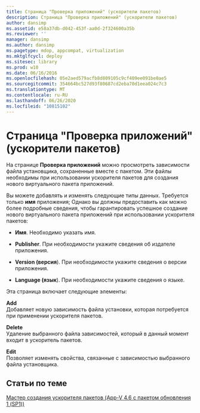 ```yaml
---
title: Страница "Проверка приложений" (ускорители пакетов)
description: Страница "Проверка приложений" (ускорители пакетов)
author: dansimp
ms.assetid: e58a37db-d042-453f-aa0d-2f324600a35b
ms.reviewer: ''
manager: dansimp
ms.author: dansimp
ms.pagetype: mdop, appcompat, virtualization
ms.mktglfcycl: deploy
ms.sitesec: library
ms.prod: w10
ms.date: 06/16/2016
ms.openlocfilehash: 05e2aed579acfb8d809105c9cf409ee091be0ae5
ms.sourcegitcommit: 354664bc527d93f80687cd2eba70d1eea024c7c3
ms.translationtype: MT
ms.contentlocale: ru-RU
ms.lasthandoff: 06/26/2020
ms.locfileid: "10815102"
---
```

# Страница "Проверка приложений" (ускорители пакетов)


На странице **Проверка приложений** можно просмотреть зависимости файла установщика, сохраненные вместе с пакетом. Эти файлы необходимы при использовании ускорителя пакетов для создания нового виртуального пакета приложений.

Вы можете добавлять и изменять следующие типы данных. Требуется только **имя** приложения; Однако вы должны предоставить как можно более подробные сведения, чтобы гарантировать успешное создание нового виртуального пакета приложений при использовании ускорителя пакетов:

-   **Имя**. Необходимо указать имя.

-   **Publisher**. При необходимости укажите сведения об издателе приложения.

-   **Version (версия**). При необходимости укажите сведения о версии приложения.

-   **Language (язык**). При необходимости укажите сведения о языке.

Эта страница включает следующие элементы:

<a href="" id="add"></a>**Add**  
Добавляет новую зависимость файла установки, которая потребуется при применении ускорителя пакетов.

<a href="" id="delete"></a>**Delete**  
Удаление выбранного файла зависимостей, который в данный момент входит в ускоритель пакетов.

<a href="" id="edit"></a>**Edit**  
Позволяет изменять свойства, связанные с зависимостью выбранного файла установщика.

## Статьи по теме


[Мастер создания ускорителя пакетов (App-V 4.6 с пакетом обновления 1 (SP1))](create-package-accelerator-wizard--appv-46-sp1-.md)

 

 





